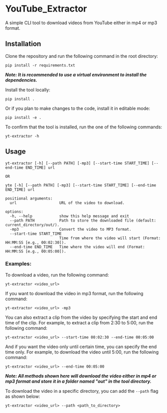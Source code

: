 # YouTube_Extractor

A simple CLI tool to download videos from YouTube either in mp4 or mp3 format.

## Installation

Clone the repository and run the following command in the root directory:

```console
pip install -r requirements.txt
```

**_Note: It is recommended to use a virtual environment to install the dependencies._**

Install the tool locally:

```console
pip install .
```

Or if you plan to make changes to the code, install it in editable mode:

```console
pip install -e .
```

To confirm that the tool is installed, run the one of the following commands:

```console
yt-extractor -h
```

## Usage

```console
yt-extractor [-h] [--path PATH] [-mp3] [--start-time START_TIME] [--end-time END_TIME] url

OR

yte [-h] [--path PATH] [-mp3] [--start-time START_TIME] [--end-time END_TIME] url

positional arguments:
  url                   URL of the video to download.

options:
  -h, --help            show this help message and exit
  --path PATH           Path to store the downloaded file (default: current_directory/out/).
  -mp3                  Convert the video to MP3 format.
  --start-time START_TIME
                        Time from where the video will start (Format: HH:MM:SS [e.g., 00:02:30]).
  --end-time END_TIME   Time where the video will end (Format: HH:MM:SS [e.g., 00:05:00]).
```

### Examples:

To download a video, run the following command:

```console
yt-extractor <video_url>
```

If you want to download the video in mp3 format, run the following command:

```console
yt-extractor <video_url> -mp3
```

You can also extract a clip from the video by specifying the start and end time of the clip. For example, to extract a clip from 2:30 to 5:00, run the following command:

```console
yt-extractor <video_url> --start-time 00:02:30 --end-time 00:05:00
```

And if you want the video only until certain time, you can specify the end time only. For example, to download the video until 5:00, run the following command:

```console
yt-extractor <video_url> --end-time 00:05:00
```

**_Note: All methods shown here will download the video either in mp4 or mp3 format and store it in a folder named "out" in the tool directory._**

To download the video in a specific directory, you can add the `--path` flag as shown below:

```console
yt-extractor <video_url> --path <path_to_directory>
```
